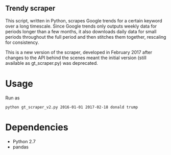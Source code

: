 ## Trendy scraper

This script, written in Python, scrapes Google trends for a certain keyword over a long timescale. Since Google trends only outputs weekly data for periods longer than a few months, it also downloads daily data for small periods throughout the full period and then stitches them together, rescaling for consistency. 

This is a new version of the scraper, developed in February 2017 after changes to the API behind the scenes meant the initial version (still available as gt_scraper.py) was deprecated. 

# Usage

Run as

```
python gt_scraper_v2.py 2016-01-01 2017-02-18 donald trump
```

# Dependencies

- Python 2.7
- pandas